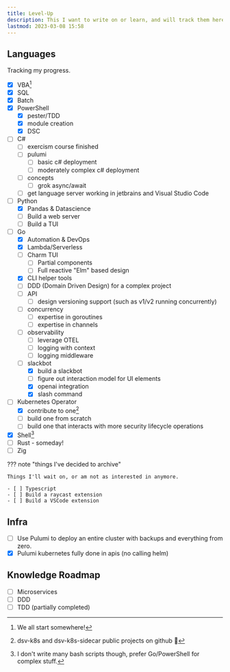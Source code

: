 ```yaml
---
title: Level-Up
description: This I want to write on or learn, and will track them here.
lastmod: 2023-03-08 15:58
---
```


## Languages

Tracking my progress.

- [x] VBA[^vba]
- [x] SQL
- [x] Batch
- [x] PowerShell
    - [x] pester/TDD
    - [x] module creation
    - [x] DSC
- [ ] C#
    - [ ] exercism course finished
    - [ ] pulumi
        - [ ] basic c# deployment
        - [ ] moderately complex c# deployment
    - [ ] concepts
        - [ ] grok async/await
    - [ ] get language server working in jetbrains and Visual Studio Code
- [ ] Python
    - [x] Pandas & Datascience
    - [ ] Build a web server
    - [ ] Build a TUI
- [ ] Go
    - [x] Automation & DevOps
    - [x] Lambda/Serverless
    - [ ] Charm TUI
        - [ ] Partial components
        - [ ] Full reactive "Elm" based design
    - [x] CLI helper tools
    - [ ] DDD (Domain Driven Design) for a complex project
    - [ ] API
        - [ ] design versioning support (such as v1/v2 running concurrently)
    - [ ] concurrency
        - [ ] expertise in goroutines
        - [ ] expertise in channels
    - [ ] observability
        - [ ] leverage OTEL
        - [ ] logging with context
        - [ ] logging middleware
    - [ ] slackbot
        - [x] build a slackbot
        - [ ] figure out interaction model for UI elements
        - [x] openai integration
        - [x] slash command
- [ ] Kubernetes Operator
    - [x] contribute to one[^operator]
    - [ ] build one from scratch
    - [ ] build one that interacts with more security lifecycle operations
- [x] Shell[^shell]
- [ ] Rust - someday!
- [ ] Zig

??? note "things I've decided to archive"

    Things I'll wait on, or am not as interested in anymore.

    - [ ] Typescript
    - [ ] Build a raycast extension
    - [ ] Build a VSCode extension

## Infra

- [ ] Use Pulumi to deploy an entire cluster with backups and everything from zero.
- [x] Pulumi kubernetes fully done in apis (no calling helm)

## Knowledge Roadmap

- [ ] Microservices
- [ ] DDD
- [ ] TDD (partially completed)

[^vba]: We all start somewhere!
[^shell]: I don't write many bash scripts though, prefer Go/PowerShell for complex stuff.
[^operator]: dsv-k8s and dsv-k8s-sidecar public projects on github 🎉
